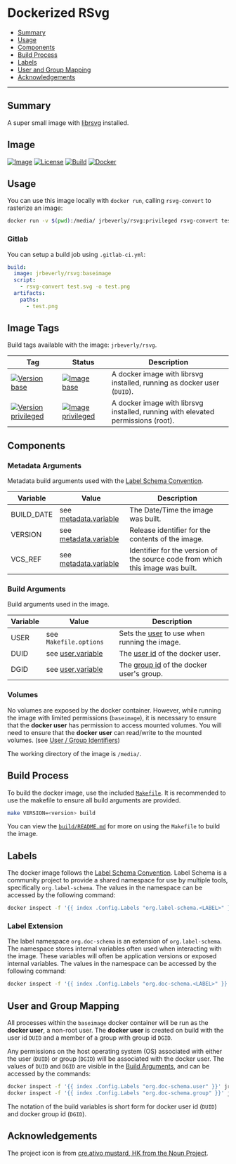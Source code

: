 # Dockerized RSvg

 * [Summary](#summary)
 * [Usage](#usage)
 * [Components](#components)
 * [Build Process](#build-process)
 * [Labels](#labels)
 * [User and Group Mapping](#user-and-group-mapping)
 * [Acknowledgements](#acknowledgements)

---

## Summary

A super small image with [librsvg](http://manpages.ubuntu.com/manpages/zesty/man1/rsvg-convert.1.html) installed.

## Image

[![Image][image-badge]][image-link]
[![License][license-badge]][license-link]
[![Build][build-badge]][build-link]
[![Docker][docker-badge]][docker-link]

## Usage

You can use this image locally with `docker run`, calling `rsvg-convert` to rasterize an image:

```bash
docker run -v $(pwd):/media/ jrbeverly/rsvg:privileged rsvg-convert test.svg -o test.png
```

### Gitlab

You can setup a build job using `.gitlab-ci.yml`:

```yaml
build:
  image: jrbeverly/rsvg:baseimage
  script:
    - rsvg-convert test.svg -o test.png
  artifacts:
    paths:
      - test.png
```

## Image Tags

Build tags available with the image: `jrbeverly/rsvg`.

| Tag | Status | Description |
| --- | ------ | ----------- |
| [![Version base][base-badge]][base-link] | [![Image base][base-image-badge]][base-link] | A docker image with librsvg installed, running as docker user (`DUID`). |
| [![Version privileged][privileged-badge]][privileged-link] | [![Image privileged][privileged-image-badge]][privileged-link] | A docker image with librsvg installed, running with elevated permissions (root). |

## Components

### Metadata Arguments

Metadata build arguments used with the [Label Schema Convention](http://label-schema.org).

| Variable | Value | Description |
| -------- | ----- |------------ |
| BUILD_DATE | see [metadata.variable](build/Makefile.metadata.variable) | The Date/Time the image was built. |
| VERSION | see [metadata.variable](build/Makefile.metadata.variable) | Release identifier for the contents of the image. |
| VCS_REF | see [metadata.variable](build/Makefile.metadata.variable) | Identifier for the version of the source code from which this image was built. |

### Build Arguments

Build arguments used in the image.

| Variable | Value | Description |
| -------- | ------- |------------ |
| USER | see `Makefile.options` | Sets the [user](http://www.linfo.org/uid.html) to use when running the image. |
| DUID | see [user.variable](info/Makefile.user.variable) | The [user id](http://www.linfo.org/uid.html) of the docker user. |
| DGID | see [user.variable](info/Makefile.user.variable) | The [group id](http://www.linfo.org/uid.html) of the docker user's group. |

### Volumes

No volumes are exposed by the docker container. However, while running the image with limited permissions (`baseimage`), it is necessary to ensure that the **docker user** has permission to access mounted volumes. You will need to ensure that the **docker user** can read/write to the mounted volumes. (see [User / Group Identifiers](#user-and-group-mapping))

The working directory of the image is `/media/`.

## Build Process

To build the docker image, use the included [`Makefile`](build/Makefile). It is recommended to use the makefile to ensure all build arguments are provided.

```bash
make VERSION=<version> build
```

You can view the [`build/README.md`](build/README.md) for more on using the `Makefile` to build the image.

## Labels

The docker image follows the [Label Schema Convention](http://label-schema.org). Label Schema is a community project to provide a shared namespace for use by multiple tools, specifically `org.label-schema`. The values in the namespace can be accessed by the following command:

```bash
docker inspect -f '{{ index .Config.Labels "org.label-schema.<LABEL>" }}' jrbeverly/rsvg:<TAG>
```

### Label Extension

The label namespace `org.doc-schema` is an extension of `org.label-schema`. The namespace stores internal variables often used when interacting with the image. These variables will often be application versions or exposed internal variables. The values in the namespace can be accessed by the following command:

```bash
docker inspect -f '{{ index .Config.Labels "org.doc-schema.<LABEL>" }}' jrbeverly/rsvg:<TAG>
```

## User and Group Mapping

All processes within the `baseimage` docker container will be run as the **docker user**, a non-root user. The **docker user** is created on build with the user id `DUID` and a member of a group with group id `DGID`.

Any permissions on the host operating system (OS) associated with either the user (`DUID`) or group (`DGID`) will be associated with the docker user. The values of `DUID` and `DGID` are visible in the [Build Arguments](#build-arguments), and can be accessed by the commands:

```bash
docker inspect -f '{{ index .Config.Labels "org.doc-schema.user" }}' jrbeverly/rsvg:baseimage
docker inspect -f '{{ index .Config.Labels "org.doc-schema.group" }}' jrbeverly/rsvg:baseimage
```

The notation of the build variables is short form for docker user id (`DUID`) and docker group id (`DGID`).

## Acknowledgements

The project icon is from [cre.ativo mustard, HK from the Noun Project](docs/icon/README.md).

[image-badge]: https://img.shields.io/badge/alpine-3.6-orange.svg?maxAge=2592000
[image-link]: https://hub.docker.com/r/_/alpine/ "The common base image."

[build-badge]: https://gitlab.com/jrbeverly-docker/docker-rsvg/badges/master/build.svg
[build-link]: https://gitlab.com/jrbeverly-docker/docker-rsvg/commits/master "Current build status."

[docker-badge]: https://img.shields.io/badge/jrbeverly-rsvg-red.svg?maxAge=2592000
[docker-link]: https://hub.docker.com/r/jrbeverly/rsvg/ "The docker image."

[license-badge]: https://images.microbadger.com/badges/license/jrbeverly/rsvg.svg
[license-link]: https://microbadger.com/images/jrbeverly/rsvg "Get your own license badge on microbadger.com"

[base-badge]: https://images.microbadger.com/badges/version/jrbeverly/rsvg:baseimage.svg
[base-image-badge]: https://images.microbadger.com/badges/image/jrbeverly/rsvg:baseimage.svg
[base-link]: https://microbadger.com/images/jrbeverly/rsvg:baseimage "Get your own version badge on microbadger.com"

[privileged-badge]: https://images.microbadger.com/badges/version/jrbeverly/rsvg:privileged.svg
[privileged-image-badge]: https://images.microbadger.com/badges/image/jrbeverly/rsvg:privileged.svg
[privileged-link]: https://microbadger.com/images/jrbeverly/rsvg:privileged "Get your own version badge on microbadger.com"